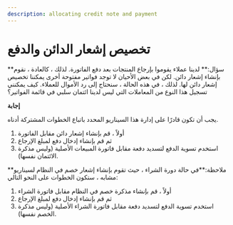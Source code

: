 ```yaml
---
description: allocating credit note and payment
---
```


# تخصيص إشعار الدائن والدفع

\*\*سؤال:\*\* لدينا عملاء يقوموا بإرجاع المنتجات بعد دفع الفاتورة. لذلك ، كالعادة ، نقوم بإنشاء إشعار دائن. لكن في بعض الأحيان لا توجد فواتير مفتوحة أخرى يمكننا تخصيص إشعار دائن لها. لذلك ، في هذه الحالة ، سنحتاج إلى رد الأموال للعملاء. كيف يمكنني تسجيل هذا النوع من المعاملات التي ليس لدينا ائتمان سلبي في قائمة الفواتير؟

**إجابة**

يجب أن تكون قادرًا على إدارة هذا السيناريو المحدد باتباع الخطوات المشتركة أدناه.

1. أولاً ، قم بإنشاء إشعار دائن مقابل الفاتورة
2. ثم قم بإنشاء إدخال دفع لمبلغ الإرجاع
3. استخدم تسوية الدفع لتسديد دفعة مقابل فاتورة المبيعات الأصلية (وليس مذكرة الائتمان نفسها).

\*\*ملاحظة:\*\*في حالة دورة الشراء ، حيث تقوم بإنشاء إشعار خصم في النظام لسيناريو مشابه ، ستكون الخطوات على النحو التالي:

1. أولاً ، قم بإنشاء مذكرة خصم في النظام مقابل فاتورة الشراء
2. ثم قم بإنشاء إدخال دفع لمبلغ الإرجاع
3. استخدم تسوية الدفع لتسديد دفعة مقابل فاتورة الشراء الأصلية (وليس مذكرة الخصم نفسها).
